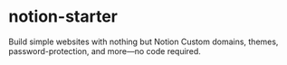 # notion-starter
Build simple websites with nothing but Notion Custom domains, themes, password-protection, and more—no code required.
